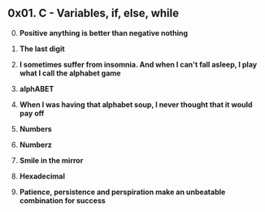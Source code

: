 ## 0x01. C - Variables, if, else, while

0. **Positive anything is better than negative nothing**

1. **The last digit**

2. **I sometimes suffer from insomnia. And when I can't fall asleep, I play what I call the alphabet game**

3. **alphABET**

4. **When I was having that alphabet soup, I never thought that it would pay off**

5. **Numbers**

6. **Numberz**

7. **Smile in the mirror**

8. **Hexadecimal**

9. **Patience, persistence and perspiration make an unbeatable combination for success**
   
